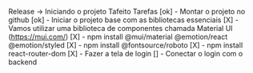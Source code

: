 Release -> Iniciando o projeto Tafeito
Tarefas
[ok] - Montar o projeto no github
[ok] - Iniciar o projeto base com as bibliotecas essenciais
    [X] - Vamos utilizar uma biblioteca de componentes chamada Material UI (https://mui.com/)
    [X] - npm install @mui/material @emotion/react @emotion/styled
    [X] - npm install @fontsource/roboto
    [X] - npm install react-router-dom
[X] - Fazer a tela de login
[] - Conectar o login com o backend